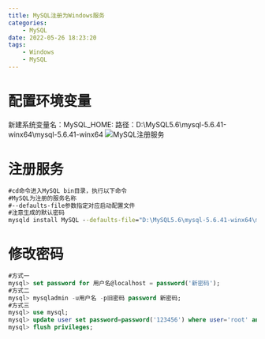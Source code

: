 ```yaml
---
title: MySQL注册为Windows服务
categories:
	- MySQL
date: 2022-05-26 18:23:20
tags: 
	- Windows
	- MySQL
---
```

<!-- toc -->

# <span id="inline-blue">配置环境变量</span>
新建系统变量名：MySQL_HOME:
路径：D:\MySQL5.6\mysql-5.6.41-winx64\mysql-5.6.41-winx64
![MySQL注册服务](/images/Windows/MySQL/WM_20220523_001.png)

# <span id="inline-blue">注册服务</span>
```bat
#cd命令进入MySQL bin目录，执行以下命令
#MySQL为注册的服务名称
#--defaults-file参数指定对应启动配置文件
#注意生成的默认密码
mysqld install MySQL --defaults-file="D:\MySQL5.6\mysql-5.6.41-winx64\mysql-5.6.41-winx64\my-default.ini"
```

# <span id="inline-blue">修改密码</span>
```sql
#方式一
mysql> set password for 用户名@localhost = password('新密码');
#方式二
mysql> mysqladmin -u用户名 -p旧密码 password 新密码;
#方式三
mysql> use mysql;
mysql> update user set password=password('123456') where user='root' and host='localhost';
mysql> flush privileges;
```


